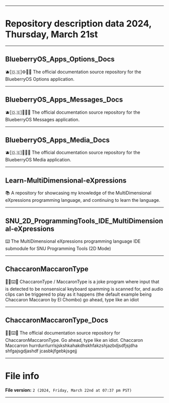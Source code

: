 
***

# Repository description data 2024, Thursday, March 21st

---

## BlueberryOS_Apps_Options_Docs

🫐️[🇴.🇸]⚙️📱️📖️ The official documentation source repository for the BlueberryOS Options application.

---

## BlueberryOS_Apps_Messages_Docs

🫐️[🇴.🇸]💬️📱️📖️ The official documentation source repository for the BlueberryOS Messages application.

---

## BlueberryOS_Apps_Media_Docs

🫐️[🇴.🇸]🎇️📱️📖️ The official documentation source repository for the BlueberryOS Media application.

---

## Learn-MultiDimensional-eXpressions

📚️ A repository for showcasing my knowledge of the MultiDimensional eXpressions programming language, and continuing to learn the language.

---

## SNU_2D_ProgrammingTools_IDE_MultiDimensional-eXpressions

⌨️ The MultiDimensional eXpressions programming language IDE submodule for SNU Programming Tools (2D Mode) 

---

## ChaccaronMaccaronType

🤪️🎹️⌨️💾️ ChaccaronType / MaccaronType is a joke program where input that is detected to be nonsensical keyboard spamming is scanned for, and audio clips can be triggered to play as it happens (the default example being Chaccaron Maccaron by El Chombo) go ahead, type like an idiot

---

## ChaccaronMaccaronType_Docs

🤪️🎹️⌨️📖️ The official documentation source repository for ChaccaronMaccaronType. Go ahead, type like an idiot. Chaccaron Maccarron hurrdurrlurrlsjskshkahakdhskhfakzshjazbdjsdfjsjdha shfgajsgdjashdf jcasbkjfgebkjsgejj

***

# File info

**File version:** `2 (2024, Friday, March 22nd at 07:37 pm PST)`

***

